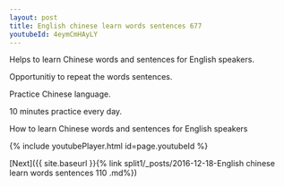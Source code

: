 ```yaml
---
layout: post
title: English chinese learn words sentences 677 
youtubeId: 4eymCmHAyLY
---
```

 
 
Helps to learn Chinese words and sentences for English speakers.

Opportunitiy to repeat the words sentences. 

Practice Chinese language. 
 
10 minutes practice every day. 
 
How to learn Chinese words and sentences for English speakers 
 
{% include youtubePlayer.html id=page.youtubeId %}
 
 
[Next]({{ site.baseurl }}{% link  split1/_posts/2016-12-18-English chinese learn words sentences 110 .md%})
 
